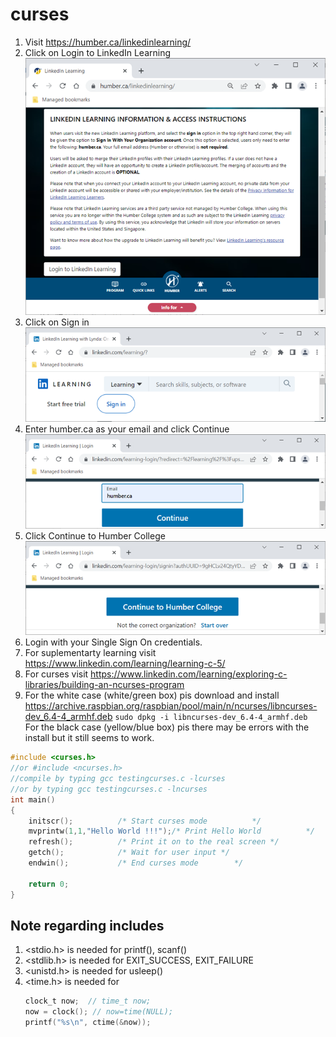 # curses
1.  Visit https://humber.ca/linkedinlearning/
2.	Click on Login to LinkedIn Learning   
![](media/17.png)
3.	Click on Sign in   
![](media/18.png)
4.	Enter humber.ca as your email and click Continue   
![](media/19.png)
5.	Click Continue to Humber College   
![](media/20.png)
6.	Login with your Single Sign On credentials.
7.  For suplementarty learning visit https://www.linkedin.com/learning/learning-c-5/
8.  For curses visit https://www.linkedin.com/learning/exploring-c-libraries/building-an-ncurses-program
9.  For the white case (white/green box) pis download and install https://archive.raspbian.org/raspbian/pool/main/n/ncurses/libncurses-dev_6.4-4_armhf.deb
    ```sudo dpkg -i libncurses-dev_6.4-4_armhf.deb```   
    For the black case (yellow/blue box) pis there may be errors with the install but it still seems to work.
```c
#include <curses.h>
//or #include <ncurses.h>
//compile by typing gcc testingcurses.c -lcurses 
//or by typing gcc testingcurses.c -lncurses 
int main()
{	
	initscr();			/* Start curses mode 		  */
	mvprintw(1,1,"Hello World !!!");/* Print Hello World		  */
	refresh();			/* Print it on to the real screen */
	getch();			/* Wait for user input */
	endwin();			/* End curses mode		  */

	return 0;
}

```
## Note regarding includes
1. <stdio.h> is needed for printf(), scanf()
2. <stdlib.h> is needed for EXIT_SUCCESS, EXIT_FAILURE
3. <unistd.h> is needed for usleep()
4. <time.h> is needed for
   ```c
   clock_t now;  // time_t now;
   now = clock(); // now=time(NULL);
   printf("%s\n", ctime(&now));
   ```
